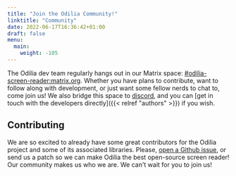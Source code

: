```yaml
---
title: "Join the Odilia Community!"
linktitle: "Community"
date: 2022-06-17T16:36:42+01:00
draft: false
menu:
  main:
    weight: -105
---
```


The Odilia dev team regularly hangs out in our Matrix space: [#odilia-screen-reader:matrix.org][matrix-space]. Whether
you have plans to contribute, want to follow along with development, or just want some fellow nerds to chat to, come
join us! We also bridge this space to [discord][discord-invite], and you can [get in touch with the developers
directly]({{< relref "authors" >}}) if you wish.

[matrix-space]: <https://matrix.to/#/#odilia-screen-reader:matrix.org>
[discord-invite]: <https://discord.gg/gWsfXz76xX>

## Contributing

We are so excited to already have some great contributors for the Odilia project and some of its associated libraries.
Please, [open a Github issue](https://github.com/odilia-app/odilia/issues/), or send us a patch so we can make Odilia the best open-source screen reader!
Our community makes us who we are.
We can't wait for you to join us!

